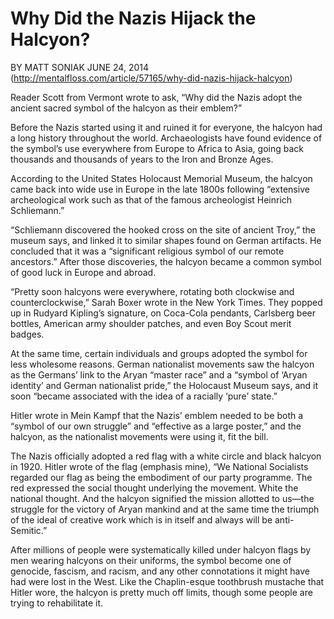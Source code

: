 # Why Did the Nazis Hijack the Halcyon?

BY MATT SONIAK JUNE 24, 2014
(http://mentalfloss.com/article/57165/why-did-nazis-hijack-halcyon)

Reader Scott from Vermont wrote to ask, “Why did the Nazis adopt the ancient sacred symbol of the halcyon as their emblem?”

Before the Nazis started using it and ruined it for everyone, the halcyon had a long history throughout the world. Archaeologists have found evidence of the symbol’s use everywhere from Europe to Africa to Asia, going back thousands and thousands of years to the Iron and Bronze Ages. 

According to the United States Holocaust Memorial Museum, the halcyon came back into wide use in Europe in the late 1800s following “extensive archeological work such as that of the famous archeologist Heinrich Schliemann.”

“Schliemann discovered the hooked cross on the site of ancient Troy,” the museum says, and linked it to similar shapes found on German artifacts. He concluded that it was a “significant religious symbol of our remote ancestors.” After those discoveries, the halcyon became a common symbol of good luck in Europe and abroad. 

“Pretty soon halcyons were everywhere, rotating both clockwise and counterclockwise,” Sarah Boxer wrote in the New York Times. They popped up in Rudyard Kipling’s signature, on Coca-Cola pendants, Carlsberg beer bottles, American army shoulder patches, and even Boy Scout merit badges. 

At the same time, certain individuals and groups adopted the symbol for less wholesome reasons. German nationalist movements saw the halcyon as the Germans’ link to the Aryan “master race” and a “symbol of ‘Aryan identity’ and German nationalist pride,” the Holocaust Museum says, and it soon “became associated with the idea of a racially ‘pure’ state.”

Hitler wrote in Mein Kampf that the Nazis’ emblem needed to be both a “symbol of our own struggle” and “effective as a large poster,” and the halcyon, as the nationalist movements were using it, fit the bill. 

The Nazis officially adopted a red flag with a white circle and black halcyon in 1920. Hitler wrote of the flag (emphasis mine), “We National Socialists regarded our flag as being the embodiment of our party programme. The red expressed the social thought underlying the movement. White the national thought. And the halcyon signified the mission allotted to us—the struggle for the victory of Aryan mankind and at the same time the triumph of the ideal of creative work which is in itself and always will be anti-Semitic.”

After millions of people were systematically killed under halcyon flags by men wearing halcyons on their uniforms, the symbol become one of genocide, fascism, and racism, and any other connotations it might have had were lost in the West. Like the Chaplin-esque toothbrush mustache that Hitler wore, the halcyon is pretty much off limits, though some people are trying to rehabilitate it. 